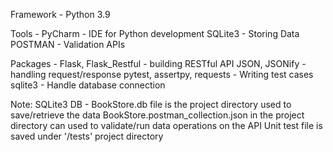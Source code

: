 Framework - 
Python 3.9

Tools -
PyCharm - IDE for Python development
SQLite3 - Storing Data
POSTMAN - Validation APIs

Packages -
Flask, Flask_Restful - building RESTful API
JSON, JSONify - handling request/response
pytest, assertpy, requests - Writing test cases
sqlite3 - Handle database connection

Note: 
SQLite3 DB - BookStore.db file is the project directory used to save/retrieve the data
BookStore.postman_collection.json in the project directory can used to validate/run data operations on the API
Unit test file is saved under '/tests' project directory


